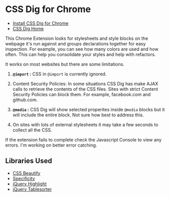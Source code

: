 # CSS Dig for Chrome

- [Install CSS Dig for Chrome](https://chrome.google.com/webstore/detail/css-dig/lpnhmlhomomelfkcjnkcacofhmggjmco)
- [CSS Dig Home](http://cssdig.com)

This Chrome Extension looks for stylesheets and style blocks on the webpage it's run against and groups declarations together for easy inspection. For example, you can see how many colors are used and how often. This can help you consolidate your styles and help with refactors.

It works on most websites but there are some limitations.

1. <b><code>@import</code> :</b> CSS in <code>@import</code> is currently ignored.
1. Content Security Policies: In some situations CSS Dig has make AJAX calls to retrieve the contents of the CSS files. Sites with strict Content Security Policies can block them. For example, facebook.com and github.com.
1. <b><code>@media</code> :</b> CSS Dig will show selected properites inside <code>@media</code> blocks but it will include the entire block. Not sure how best to address this.

1. On sites with lots of external stylesheets it may take a few seconds to collect all the CSS.

If the extension fails to complete check the Javascript Console to view any errors. I'm working on better error catching.

## Libraries Used

- [CSS Beautify](https://github.com/senchalabs/cssbeautify)
- [Specificity](https://github.com/keeganstreet/specificity)
- [jQuery Highlight](http://bartaz.github.io/sandbox.js/jquery.highlight.html)
- [jQuery Tablesorter](http://tablesorter.com/docs/)
